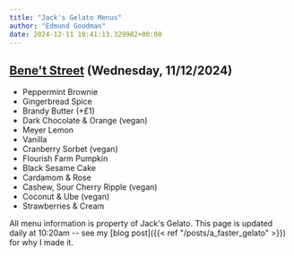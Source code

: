 ```yaml
---
title: "Jack's Gelato Menus"
author: "Edmund Goodman"
date: 2024-12-11 10:41:13.329982+00:00
---
```


## [Bene't Street](https://www.jacksgelato.com/bene-t-street-menu) (Wednesday, 11/12/2024)

- Peppermint Brownie
- Gingerbread Spice
- Brandy Butter (+£1)
- Dark Chocolate & Orange (vegan)
- Meyer Lemon
- Vanilla
- Cranberry Sorbet (vegan)
- Flourish Farm Pumpkin
- Black Sesame Cake
- Cardamom & Rose
- Cashew, Sour Cherry Ripple (vegan)
- Coconut & Ube (vegan)
- Strawberries & Cream

All menu information is property of Jack's Gelato. This page is
updated daily at 10:20am -- see my
[blog post]({{< ref "/posts/a_faster_gelato" >}}) for why I made it.
